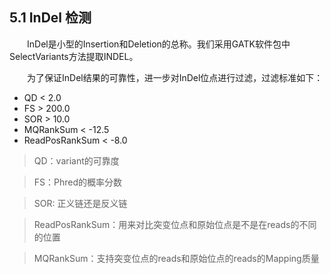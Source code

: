 ## 5.1 InDel 检测

<p>&emsp;&emsp;InDel是小型的Insertion和Deletion的总称。我们采用GATK软件包中SelectVariants方法提取INDEL。
</p>


<p>&emsp;&emsp;为了保证InDel结果的可靠性，进一步对InDel位点进行过滤，过滤标准如下：</p>


- QD < 2.0
- FS > 200.0
- SOR > 10.0
- MQRankSum < -12.5
- ReadPosRankSum < -8.0

> QD：variant的可靠度

> FS：Phred的概率分数

> SOR: 正义链还是反义链

> ReadPosRankSum：用来对比突变位点和原始位点是不是在reads的不同的位置

> MQRankSum：支持突变位点的reads和原始位点的reads的Mapping质量


